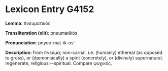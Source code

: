 # Lexicon Entry G4152

**Lemma**: πνευματικός

**Transliteration (xlit)**: pneumatikós

**Pronunciation**: pnyoo-mat-ik-os'

**Description**:
from πνεῦμα; non-carnal, i.e. (humanly) ethereal (as opposed to gross), or (dæmoniacally) a spirit (concretely), or (divinely) supernatural, regenerate, religious:--spiritual. Compare ψυχικός.
